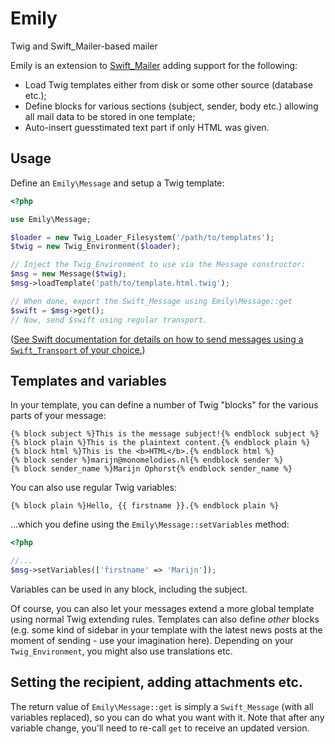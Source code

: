 # Emily
Twig and Swift_Mailer-based mailer

Emily is an extension to [Swift_Mailer](http://swiftmailer.org) adding support
for the following:

- Load Twig templates either from disk or some other source (database etc.);
- Define blocks for various sections (subject, sender, body etc.) allowing
  all mail data to be stored in one template;
- Auto-insert guesstimated text part if only HTML was given.

## Usage
Define an `Emily\Message` and setup a Twig template:

```php
<?php

use Emily\Message;

$loader = new Twig_Loader_Filesystem('/path/to/templates');
$twig = new Twig_Environment($loader);

// Inject the Twig_Environment to use via the Message constructor:
$msg = new Message($twig);
$msg->loadTemplate('path/to/template.html.twig');

// When done, export the Swift_Message using Emily\Message::get
$swift = $msg->get();
// Now, send $swift using regular transport.

```

([See Swift documentation for details on how to send messages using a
`Swift_Transport` of your choice.](http://swiftmailer.org/docs/sending.html))

## Templates and variables
In your template, you can define a number of Twig "blocks" for the various
parts of your message:

```twig
{% block subject %}This is the message subject!{% endblock subject %}
{% block plain %}This is the plaintext content.{% endblock plain %}
{% block html %}This is the <b>HTML</b>.{% endblock html %}
{% block sender %}marijn@monomelodies.nl{% endblock sender %}
{% block sender_name %}Marijn Ophorst{% endblock sender_name %}

```

You can also use regular Twig variables:

```twig
{% block plain %}Hello, {{ firstname }}.{% endblock plain %}

```

...which you define using the `Emily\Message::setVariables` method:

```php
<?php

//...
$msg->setVariables(['firstname' => 'Marijn']);

```

Variables can be used in any block, including the subject.

Of course, you can also let your messages extend a more global template using
normal Twig extending rules. Templates can also define _other_ blocks (e.g. some
kind of sidebar in your template with the latest news posts at the moment of
sending - use your imagination here). Depending on your `Twig_Environment`, you
might also use translations etc.

## Setting the recipient, adding attachments etc.
The return value of `Emily\Message::get` is simply a `Swift_Message` (with all
variables replaced), so you can do what you want with it. Note that after any
variable change, you'll need to re-call `get` to receive an updated version.


